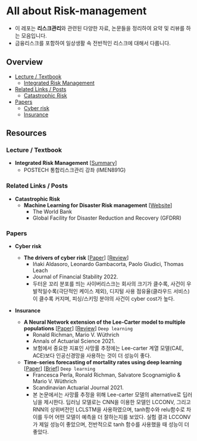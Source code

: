 # All about Risk-management

- 이 레포는 **리스크관리**와 관련된 다양한 자료, 논문들을 정리하여 요약 및 리뷰를 하는 모음입니다.
- 금융리스크를 포함하여 일상생활 속 전반적인 리스크에 대해서 다룹니다.

## Overview

- [Lecture / Textbook](#Lecture-/-Textbook)
  - [Integrated Risk Management](Integrated-Risk-Management)
- [Related Links / Posts](#Related--Links--Posts)
  - [Catastrophic Risk](#Catastrophic-Risk)
- [Papers](#Papers)
  - [Cyber risk](#Cyber-risk)
  - [Insurance](#Insurance)

## Resources

### Lecture / Textbook

- **Integrated Risk Management** [[Summary](./lectures/Integrated--Risk--Management/)]
  - POSTECH 통합리스크관리 강좌 (IMEN891G)



### Related Links / Posts

- **Catastrophic Risk** 
  - **Machine Learning for Disaster Risk management** [[Website](https://www.gfdrr.org/sites/default/files/publication/181222_WorldBank_DisasterRiskManagement_Ebook_D6.pdf)]
    - The World Bank
    - Global Facility for Disaster Reduction and Recovery (GFDRR)



### Papers

- **Cyber risk**
  - **The drivers of cyber risk** [[Paper](./papers/Aldasoro_JFS_2022.pdf)] [[Review](./review/the_drivers_of_cyber_risk.md)]
    - Iñaki Aldasoro, Leonardo Gambacorta, Paolo Giudici, Thomas Leach
    - Journal of Financial Stability 2022.
    - 두터운 꼬리 분포를 띄는 사이버리스크는 회사의 크기가 클수록, 사건이 우발적일수록(극단적인 케이스 제외), 디지털 사용 점유율(클라우드 서비스)이 클수록 커지며, 피싱/스키밍 분야의 사건이 cyber cost가 높다.



- **Insurance**
  - **A Neural Network extension of the Lee-Carter model to multiple populations** [[Paper](./papers/Richman_and_Wuthrich_AAS_2021.pdf)] [[Review](https://newindow.tistory.com/319)] `Deep learning`
    - Ronald Richman, Mario V. Wüthrich
    - Annals of Actuarial Science 2021.
    - 보험에서 중요한 지표인 사망률 추정에는 Lee-carter 계열 모델(CAE, ACE)보다 인공신경망을 사용하는 것이 더 성능이 좋다.
  - **Time-series forecasting of mortality rates using deep learning** [[Paper](./papers/Perla_et_al_SAJ_2021.pdf)] [[Brief]()] `Deep learning`
    - Francesca Perla, Ronald Richman, Salvatore Scognamiglio & Mario V. Wüthrich
    - Scandinavian Actuarial Journal 2021.
    - 본 논문에서는 사망률 추정을 위해 Lee-carter 모델의 alternative로 딥러닝을 제시한다. 딥러닝 모델로는 CNN을 이용한 모델인 LCCONV, 그리고 RNN의 상위버전인 LCLSTM을 사용하였으며, tanh함수와 relu함수로 차이를 두어 어떤 모델이 예측을 더 잘하는지를 보았다. 실험 결과 LCCONV가 제일 성능이 좋았으며, 전반적으로 tanh 함수를 사용했을 때 성능이 더 좋았다.
